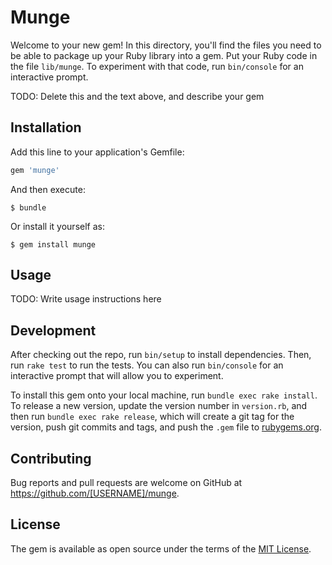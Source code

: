 # Munge

Welcome to your new gem! In this directory, you'll find the files you need to be able to package up your Ruby library into a gem. Put your Ruby code in the file `lib/munge`. To experiment with that code, run `bin/console` for an interactive prompt.

TODO: Delete this and the text above, and describe your gem

## Installation

Add this line to your application's Gemfile:

```ruby
gem 'munge'
```

And then execute:

    $ bundle

Or install it yourself as:

    $ gem install munge

## Usage

TODO: Write usage instructions here

## Development

After checking out the repo, run `bin/setup` to install dependencies. Then, run `rake test` to run the tests. You can also run `bin/console` for an interactive prompt that will allow you to experiment.

To install this gem onto your local machine, run `bundle exec rake install`. To release a new version, update the version number in `version.rb`, and then run `bundle exec rake release`, which will create a git tag for the version, push git commits and tags, and push the `.gem` file to [rubygems.org](https://rubygems.org).

## Contributing

Bug reports and pull requests are welcome on GitHub at https://github.com/[USERNAME]/munge.


## License

The gem is available as open source under the terms of the [MIT License](http://opensource.org/licenses/MIT).

